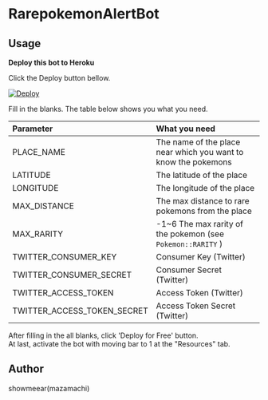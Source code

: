 # RarepokemonAlertBot

## Usage

__Deploy this bot to Heroku__

Click the Deploy button bellow.

[![Deploy](https://www.herokucdn.com/deploy/button.png)](https://heroku.com/deploy)

Fill in the blanks. The table below shows you what you need.

| Parameter | What you need |
|:----------|:------------|
| PLACE_NAME | The name of the place near which you want to know the pokemons  |
| LATITUDE  | The latitude of the place |
| LONGITUDE | The longitude of the place |
| MAX_DISTANCE | The max distance to rare pokemons from the place |
| MAX_RARITY | -1~6 The max rarity of the pokemon (see `Pokemon::RARITY` ) |
| TWITTER_CONSUMER_KEY    | Consumer Key (Twitter)|
| TWITTER_CONSUMER_SECRET    | Consumer Secret (Twitter)|
| TWITTER_ACCESS_TOKEN    | Access Token (Twitter)|
| TWITTER_ACCESS_TOKEN_SECRET    | Access Token Secret (Twitter)|

After filling in the all blanks, click 'Deploy for Free' button.  
At last, activate the bot with moving bar to 1 at the "Resources" tab.

## Author

showmeear(mazamachi)
